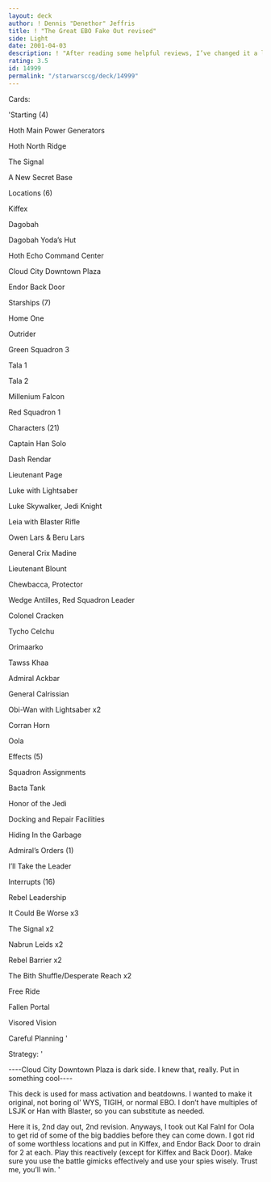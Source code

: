 ```yaml
---
layout: deck
author: ! Dennis "Denethor" Jeffris
title: ! "The Great EBO Fake Out revised"
side: Light
date: 2001-04-03
description: ! "After reading some helpful reviews, I’ve changed it a little bit... hopefully it’ll work better."
rating: 3.5
id: 14999
permalink: "/starwarsccg/deck/14999"
---
```

Cards: 

'Starting (4) 


Hoth Main Power Generators 

Hoth North Ridge 

The Signal 

A New Secret Base 


Locations (6) 


Kiffex

Dagobah 

Dagobah Yoda&#8217;s Hut 

Hoth Echo Command Center 

Cloud City Downtown Plaza

Endor Back Door


Starships (7) 


Home One 

Outrider 

Green Squadron 3 

Tala 1 

Tala 2 

Millenium Falcon 

Red Squadron 1


Characters (21) 


Captain Han Solo 

Dash Rendar 

Lieutenant Page 

Luke with Lightsaber 

Luke Skywalker, Jedi Knight 

Leia with Blaster Rifle 

Owen Lars & Beru Lars 

General Crix Madine 

Lieutenant Blount 

Chewbacca, Protector 

Wedge Antilles, Red Squadron Leader 

Colonel Cracken 

Tycho Celchu 

Orimaarko 

Tawss Khaa 

Admiral Ackbar 

General Calrissian 

Obi-Wan with Lightsaber x2 

Corran Horn 

Oola


Effects (5) 


Squadron Assignments 

Bacta Tank 

Honor of the Jedi 

Docking and Repair Facilities 

Hiding In the Garbage 


Admiral&#8217;s Orders (1) 


I&#8217;ll Take the Leader 


Interrupts (16) 


Rebel Leadership

It Could Be Worse x3 

The Signal x2 

Nabrun Leids x2 

Rebel Barrier x2 

The Bith Shuffle/Desperate Reach x2 

Free Ride 

Fallen Portal 

Visored Vision 

Careful Planning  '

Strategy: '

----Cloud City Downtown Plaza is dark side.  I knew that, really.  Put in something cool----



This deck is used for mass activation and beatdowns.  I wanted to make it original, not boring ol’ WYS, TIGIH, or normal EBO.  I don’t have multiples of LSJK or Han with Blaster, so you can substitute as needed.


Here it is, 2nd day out, 2nd revision.  Anyways, I took out Kal Falnl for Oola to get rid of some of the big baddies before they can come down.  I got rid of some worthless locations and put in Kiffex, and Endor Back Door to drain for 2 at each.  Play this reactively (except for Kiffex and Back Door).  Make sure you use the battle gimicks effectively and use your spies wisely.  Trust me, you’ll win.   '
